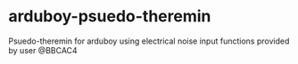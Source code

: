 # arduboy-psuedo-theremin
Psuedo-theremin for arduboy using electrical noise input functions provided by user @BBCAC4
